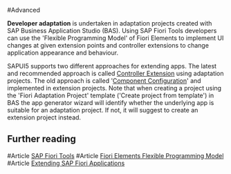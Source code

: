 #Advanced 

**Developer adaptation** is undertaken in adaptation projects created with SAP Business Application Studio (BAS). Using SAP Fiori Tools developers can use the 'Flexible Programming Model' of Fiori Elements to implement UI changes at given extension points and controller extensions to change application appearance and behaviour. 

SAPUI5 supports two different approaches for extending apps. The latest and recommended approach is called [Controller Extension](https://ui5.sap.com/topic/21515f09c0324218bb705b27407f5d61 "Controller extensions allow you to add functionality to existing applications. They can be used for extensibility purposes, for example by a customer wishing to extend SAP-delivered applications, or as a reusable part that is added to the original application.") using adaptation projects. The old approach is called '[Component Configuration](https://ui5.sap.com/#/topic/c264d66d6e3c4104818bc52c174a000c)' and implemented in extension projects. Note that when creating a project using the 'Fiori Adaptation Project' template ('Create project from template') in BAS the app generator wizard will identify whether the underlying app is suitable for an adaptation project. If not, it will suggest to create an extension project instead. 

## Further reading

#Article [SAP Fiori Tools](https://help.sap.com/docs/SAP_FIORI_tools)
#Article [Fiori Elements Flexible Programming Model](https://ui5.sap.com/test-resources/sap/fe/core/fpmExplorer/index.html#/overview/introduction)
#Article [Extending SAP Fiori Applications](https://help.sap.com/docs/bas/developing-sap-fiori-app-in-sap-business-application-studio/extending-sap-fiori-application)
